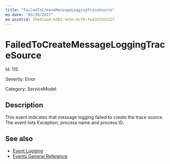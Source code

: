 ```yaml
---
title: "FailedToCreateMessageLoggingTraceSource"
ms.date: "03/30/2017"
ms.assetid: 75e91aad-6d83-4e5e-8c70-fed1625e522f
---
```

# FailedToCreateMessageLoggingTraceSource
Id: 115  
  
 Severity: Error  
  
 Category: ServiceModel  
  
## Description  
 This event indicates that message logging failed to create the trace source. The event lists Exception, process name and process ID.  
  
## See also

- [Event Logging](index.md)
- [Events General Reference](events-general-reference.md)
